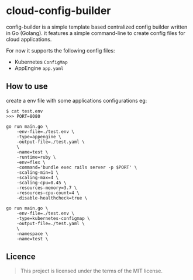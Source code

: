 # cloud-config-builder

config-builder is a simple template based centralized config builder
written in Go (Golang). it features a simple command-line to create
config files for cloud applications.

For now it supports the following config files:
* Kubernetes `ConfigMap`
* AppEngine `app.yaml`

## How to use

create a env file with some applications configurations eg:
```
$ cat test.env
>>> PORT=8080
```
```
go run main.go \
    -env-file=./test.env \
    -type=appengine \
    -output-file=./test.yaml \
    \
    -name=test \
    -runtime=ruby \
    -env=flex \
    -command='bundle exec rails server -p $PORT' \
    -scaling-min=1 \
    -scaling-max=4 \
    -scaling-cpu=0.45 \
    -resources-memory=3.7 \
    -resources-cpu-count=4 \
    -disable-healthcheck=true \

go run main.go \
    -env-file=./test.env \
    -type=kubernetes-configmap \
    -output-file=./test.yaml \
    \
    -namespace \
    -name=test \
```


## Licence
> This project is licensed under the terms of the MIT license.
